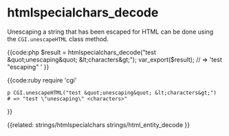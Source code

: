 # htmlspecialchars_decode

Unescaping a string that has been escaped for HTML can be done using the
`CGI.unescapeHTML` class method.

{{code:php
    $result = htmlspecialchars_decode("test &quot;unescaping&quot; &lt;characters&gt;"); 
    var_export($result);
    // => 'test "escaping" <characters>'
}}

{{code:ruby
    require 'cgi'

    p CGI.unescapeHTML("test &quot;unescaping&quot; &lt;characters&gt;")
    # => "test \"unescaping\" <characters>"
}}


{{related:
    strings/htmlspecialchars
    strings/html_entity_decode
}}
